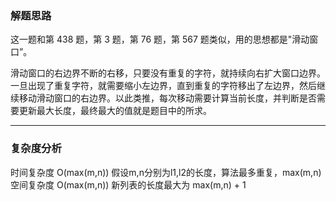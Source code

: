 
### 解题思路 
这一题和第 438 题，第 3 题，第 76 题，第 567 题类似，用的思想都是"滑动窗口”。

滑动窗口的右边界不断的右移，只要没有重复的字符，就持续向右扩大窗口边界。一旦出现了重复字符，就需要缩小左边界，直到重复的字符移出了左边界，然后继续移动滑动窗口的右边界。以此类推，每次移动需要计算当前长度，并判断是否需要更新最大长度，最终最大的值就是题目中的所求。

---
### 复杂度分析
时间复杂度 O(max(m,n)) 假设m,n分别为l1,l2的长度，算法最多重复，max(m,n)
空间复杂度 O(max(m,n)) 新列表的长度最大为 max(m,n) + 1